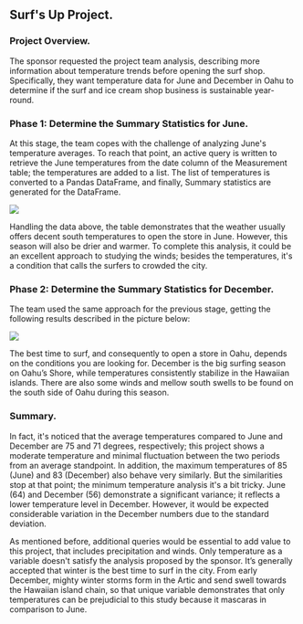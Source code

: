 ## Surf's Up Project.

### Project Overview.
The sponsor requested the project team analysis, describing more information about temperature trends before opening the surf shop. Specifically, they want temperature data for June and December in Oahu to determine if the surf and ice cream shop business is sustainable year-round.

### Phase 1: Determine the Summary Statistics for June.
At this stage, the team copes with the challenge of analyzing June's temperature averages. To reach that point, an active query is written to retrieve the June temperatures from the date column of the Measurement table; the temperatures are added to a list. The list of temperatures is converted to a Pandas DataFrame, and finally, Summary statistics are generated for the DataFrame.

![](surfs_up/june_temps.png)

Handling the data above, the table demonstrates that the weather usually offers decent south temperatures to open the store in June. However, this season will also be drier and warmer. To complete this analysis, it could be an excellent approach to studying the winds; besides the temperatures, it's a condition that calls the surfers to crowded the city.

### Phase 2: Determine the Summary Statistics for December.
The team used the same approach for the previous stage, getting the following results described in the picture below:

![](surfs_up/december_temps.png)

The best time to surf, and consequently to open a store in Oahu, depends on the conditions you are looking for. December is the big surfing season on Oahu’s Shore, while temperatures consistently stabilize in the Hawaiian islands. There are also some winds and mellow south swells to be found on the south side of Oahu during this season.

### Summary.
In fact, it's noticed that the average temperatures compared to June and December are 75 and 71 degrees, respectively; this project shows a moderate temperature and minimal fluctuation between the two periods from an average standpoint. In addition, the maximum temperatures of 85 (June) and 83 (December) also behave very similarly. But the similarities stop at that point; the minimum temperature analysis it's a bit tricky. June (64) and December (56) demonstrate a significant variance; it reflects a lower temperature level in December. However, it would be expected considerable variation in the December numbers due to the standard deviation.

As mentioned before, additional queries would be essential to add value to this project, that includes precipitation and winds. Only temperature as a variable doesn't satisfy the analysis proposed by the sponsor. It’s generally accepted that winter is the best time to surf in the city. From early December, mighty winter storms form in the Artic and send swell towards the Hawaiian island chain, so that unique variable demonstrates that only temperatures can be prejudicial to this study because it mascaras in comparison to June.